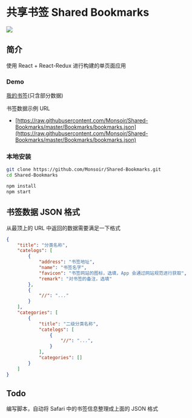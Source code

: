 # 共享书签 Shared Bookmarks

![](./docs/screenshots.png)

## 简介

使用 React + React-Redux 进行构建的单页面应用

### Demo

[我的书签](https://monsoir.github.io/Shared-Bookmarks/)(只含部分数据)

书签数据示例 URL

- [https://raw.githubusercontent.com/Monsoir/Shared-Bookmarks/master/Bookmarks/bookmarks.json](https://raw.githubusercontent.com/Monsoir/Shared-Bookmarks/master/Bookmarks/bookmarks.json)

### 本地安装

```sh
git clone https://github.com/Monsoir/Shared-Bookmarks.git
cd Shared-Bookmarks

npm install
npm start
```
## 书签数据 JSON 格式

从最顶上的 URL 中返回的数据需要满足一下格式

```json
{
    "title": "分类名称",
    "catelogs": [
        {
            "address": "书签地址",
            "name": "书签名字",
            "favicon": "书签网站的图标，选填，App 会通过网站规范进行获取",
            "remark": "对书签的备注，选填"
        },
        {
            "//": "..."
        }
    ],
    "categories": [
        {
            "title": "二级分类名称",
            "catelogs": [
                {
                    "//": "...",
                }
            ],
            "categories": []
        }
    ]
}
```

## Todo

编写脚本，自动将 Safari 中的书签信息整理成上面的 JSON 格式

